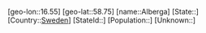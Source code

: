 ﻿---
location: [58.75,16.55]
type: City
tags:
- geo/City


SpocWebEntityId: 28713
isDeleted: false
confidential: public

---
[geo-lon::16.55]
[geo-lat::58.75]
[name::Alberga]
[State::]
[Country::[Sweden](geo/Continent/Europe/Sweden.md)]
[StateId::]
[Population::]
[Unknown::]

